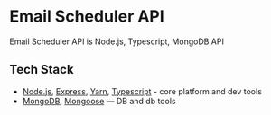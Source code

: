 # Email Scheduler API

Email Scheduler API is Node.js, Typescript, MongoDB API

## Tech Stack 

* [Node.js][node], [Express][express], [Yarn][yarn], [Typescript][typescript] - core platform and dev tools
* [MongoDB][mongodb], [Mongoose][mongoose] — DB and db tools


[yarn]: https://yarnpkg.com/
[typescript]: https://github.com/kriasoft/react-starter-kit
[node]: https://nodejs.org
[express]: http://expressjs.com/
[mongoose]: https://mongoosejs.com
[mongodb]: https://www.mongodb.com
